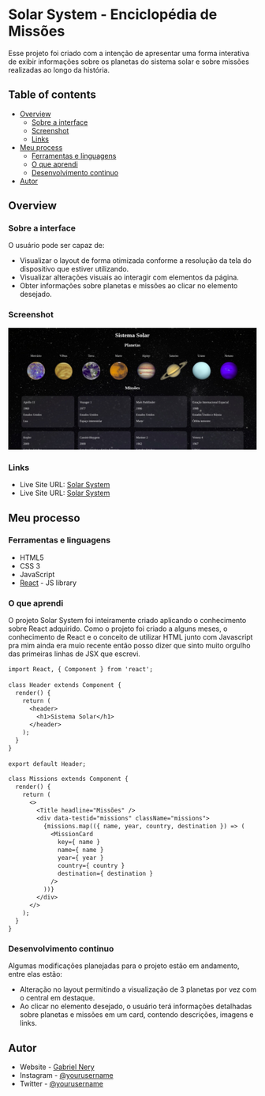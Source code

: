 # Solar System - Enciclopédia de Missões

Esse projeto foi criado com a intenção de apresentar uma forma interativa de exibir informações sobre os planetas do sistema solar e sobre missões realizadas ao longo da história. 

## Table of contents

- [Overview](#overview)
  - [Sobre a interface](#sobre-a-interface)
  - [Screenshot](#screenshot)
  - [Links](#links)
- [Meu process](#meu-processo)
  - [Ferramentas e linguagens](#ferramentas-e-linguagens)
  - [O que aprendi](#o-que-aprendi)
  - [Desenvolvimento continuo](#desenvolvimento-continuo)
- [Autor](#autor)


## Overview

### Sobre a interface

O usuário pode ser capaz de:

- Visualizar o layout de forma otimizada conforme a resolução da tela do dispositivo que estiver utilizando.
- Visualizar alterações visuais ao interagir com elementos da página.
- Obter informações sobre planetas e missões ao clicar no elemento desejado.

### Screenshot

![](./src/images/solar_system.jpeg)

### Links

- Live Site URL: [Solar System](https://gabrielnerys.github.io/solar-system/)
- Live Site URL: [Solar System](https://gabrielnerys.github.io/solar-system/)

## Meu processo

### Ferramentas e linguagens

- HTML5
- CSS 3
- JavaScript
- [React](https://reactjs.org/) - JS library

### O que aprendi

O projeto Solar System foi inteiramente criado aplicando o conhecimento sobre React adquirido. Como o projeto foi criado a alguns meses, o conhecimento de React e o conceito de utilizar HTML junto com Javascript pra mim ainda era muio recente então posso dizer que sinto muito orgulho das primeiras linhas de JSX que escrevi.

```JSX - Primeiro Trecho
import React, { Component } from 'react';

class Header extends Component {
  render() {
    return (
      <header>
        <h1>Sistema Solar</h1>
      </header>
    );
  }
}

export default Header;
```

```JSX - Escopo que renderiza missões
class Missions extends Component {
  render() {
    return (
      <>
        <Title headline="Missões" />
        <div data-testid="missions" className="missions">
          {missions.map(({ name, year, country, destination }) => (
            <MissionCard
              key={ name }
              name={ name }
              year={ year }
              country={ country }
              destination={ destination }
            />
          ))}
        </div>
      </>
    );
  }
}
```

### Desenvolvimento continuo

Algumas modificações planejadas para o projeto estão em andamento, entre elas estão:

- Alteração no layout permitindo a visualização de 3 planetas por vez com o central em destaque.
- Ao clicar no elemento desejado, o usuário terá informações detalhadas sobre planetas e missões em um card, contendo descrições, imagens e links.

## Autor

- Website - [Gabriel Nery](https://gabrielnerys.github.io/)
- Instagram - [@yourusername](https://www.instagram.com/gabe.nery/)
- Twitter - [@yourusername](https://www.twitter.com/gabenerys)